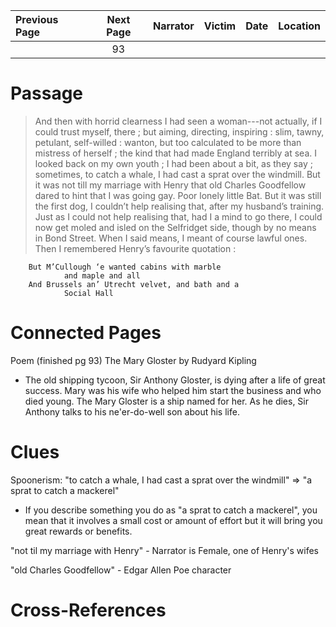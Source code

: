 | Previous Page | Next Page | Narrator | Victim | Date | Location |
|:--------------|:---------:|---------:|-------:|-----:|---------:|
|               |    93     |          |        |      |          |

# Passage
>And then with horrid clearness I had seen a woman---not actually, if I could trust myself, there ; but aiming, directing, inspiring : slim, tawny, petulant, self-willed : wanton, but too calculated to be more than mistress of herself ; the kind that had made England terribly at sea. I looked back on my own youth ; I had been about a bit, as they say ; sometimes, to catch a whale, I had cast a sprat over the windmill. But it was not till my marriage with Henry that old Charles Goodfellow dared to hint that I was going gay. Poor lonely little Bat. But it was still the first dog, I couldn’t help realising that, after my husband’s training. Just as I could not help realising that, had I a mind to go there, I could now get moled and isled on the Selfridget side, though by no means in Bond Street. When I said means, I meant of course lawful ones. Then I remembered Henry’s favourite quotation :

        But M’Cullough ‘e wanted cabins with marble
                and maple and all
        And Brussels an’ Utrecht velvet, and bath and a 
                Social Hall

# Connected Pages
Poem (finished pg 93) The Mary Gloster by Rudyard Kipling 
* The old shipping tycoon, Sir Anthony Gloster, is dying after a life of great success. Mary was his wife who helped him start the business and who died young. The Mary Gloster is a ship named for her. As he dies, Sir Anthony talks to his ne'er-do-well son about his life.

# Clues

Spoonerism: "to catch a whale, I had cast a sprat over the windmill" => "a sprat to catch a mackerel"
* If you describe something you do as "a sprat to catch a mackerel", you mean that it involves a small cost or amount of effort but it will bring you great rewards or benefits.

"not til my marriage with Henry" - Narrator is Female, one of Henry's wifes

"old Charles Goodfellow" - Edgar Allen Poe character

# Cross-References
